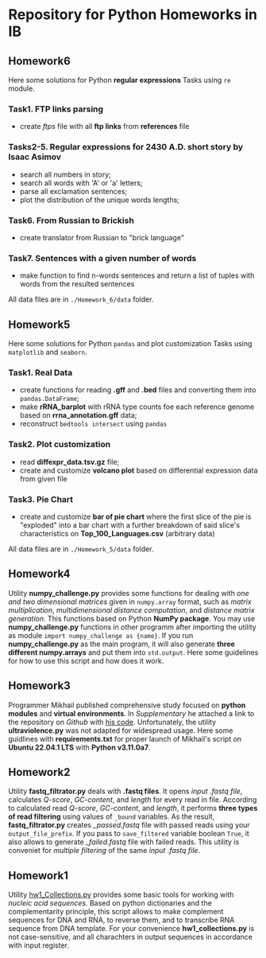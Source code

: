 # Repository for Python Homeworks in IB

## Homework6

Here some solutions for Python **regular expressions** Tasks using `re` module. 

### Task1. FTP links parsing

- create *ftps* file with all **ftp links** from **references** file

### Tasks2-5. Regular expressions for 2430 A.D. short story by Isaac Asimov

- search all numbers in story;
- search all words with 'A' or 'a' letters;
- parse all exclamation sentences;
- plot the distribution of the unique words lengths;

### Task6. From Russian to Brickish

- create translator from Russian to "brick language"

### Task7. Sentences with a given number of words

- make function to find n-words sentences and return a list of tuples with words from the resulted sentences

All data files are in `./Homework_6/data` folder.

## Homework5

Here some solutions for Python `pandas` and plot customization Tasks using `matplotlib` and `seaborn`. 

### Task1. Real Data

- create functions for reading **.gff** and **.bed** files and converting them into `pandas.DataFrame`;
- make **rRNA_barplot** with rRNA type counts foe each reference genome based on **rrna_annotation.gff** data;
- reconstruct `bedtools intersect` using `pandas`

### Task2. Plot customization

- read **diffexpr_data.tsv.gz** file;
- create and customize **volcano plot** based on differential expression data from given file

### Task3. Pie Chart

- create and customize **bar of pie chart** where the first slice of the pie is "exploded" into a bar chart with a further breakdown of said slice's characteristics on **Top_100_Languages.csv** (arbitrary data)

All data files are in `./Homework_5/data` folder.

## Homework4

Utility **numpy_challenge.py** provides some functions for dealing with *one and two dimensional matrices* given in `numpy.array` format, 
such as *matrix multiplication*, *multidimensional distance computation*, and *distance matrix generation*. This functions based on Python **NumPy package**. 
You may use **numpy_challenge.py** functions in other programm after importing the utility as module `import numpy_challenge as {name}`. 
If you run **numpy_challenge.py** as the main program, it will also generate **three different numpy.arrays** and put them into `std.output`. 
Here some guidelines for how to use this script and how does it work.

## Homework3

Programmer Mikhail published comprehensive study focused on **python modules** and **virtual environments**. In *Supplementary* he attached a link 
to the repository on *Github* with [his code](https://github.com/krglkvrmn/Virtual_environment_research). Unfortunately, the utility **ultraviolence.py** was not adapted 
for widespread usage. Here some guidlines with **requirements.txt** for proper launch of Mikhail's script on **Ubuntu 22.04.1 LTS** with **Python v3.11.0a7**. 

## Homework2

Utility **fastq_filtrator.py** deals with **.fastq files**. It opens *input .fastq file*, calculates *Q-score*, *GC-content*, and *length* 
for every read in file. According to calculated read *Q-score*, *GC-content*, and *length*, it performs **three types of read filtering** using values of ```_bound``` variables. As the result, **fastq_filtrator.py** creates *_passed.fastq* file with passed reads using your ```output_file_prefix```. If you pass to ```save_filtered``` variable boolean ```True```, it also allows to generate *_failed.fastq* file with failed reads. This utility is conveniet for *multiple filtering* of the same *input .fastq file*.

## Homework1

Utility [hw1_Collections.py](hw1_collections/hw1_Collections.py) provides some basic tools for working with *nucleic acid sequences*. Based on python dictionaries and the complementarity principle, 
this script allows to make complement sequences for DNA and RNA, to reverse them, and to transcribe RNA sequence from DNA template. 
For your convenience **hw1_collections.py** is not case-sensitive, and all charachters in output sequences in accordance with input register.
